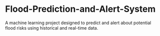 # Flood-Prediction-and-Alert-System
A machine learning project designed to predict and alert about potential flood risks using historical and real-time data.
